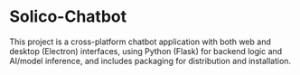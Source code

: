 ﻿# Solico-Chatbot

This project is a cross-platform chatbot application with both web and desktop (Electron) interfaces, using Python (Flask) for backend logic and AI/model inference, and includes packaging for distribution and installation.
